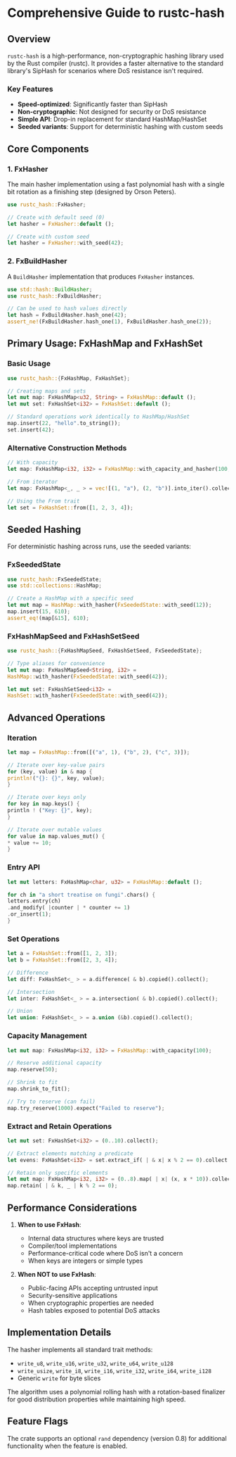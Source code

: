# Comprehensive Guide to rustc-hash

## Overview

`rustc-hash` is a high-performance, non-cryptographic hashing library used by the Rust compiler (rustc). It provides a
faster alternative to the standard library's SipHash for scenarios where DoS resistance isn't required.

### Key Features

- **Speed-optimized**: Significantly faster than SipHash
- **Non-cryptographic**: Not designed for security or DoS resistance
- **Simple API**: Drop-in replacement for standard HashMap/HashSet
- **Seeded variants**: Support for deterministic hashing with custom seeds

## Core Components

### 1. FxHasher

The main hasher implementation using a fast polynomial hash with a single bit rotation as a finishing step (designed by
Orson Peters).

```rust
use rustc_hash::FxHasher;

// Create with default seed (0)
let hasher = FxHasher::default ();

// Create with custom seed
let hasher = FxHasher::with_seed(42);
```

### 2. FxBuildHasher

A `BuildHasher` implementation that produces `FxHasher` instances.

```rust
use std::hash::BuildHasher;
use rustc_hash::FxBuildHasher;

// Can be used to hash values directly
let hash = FxBuildHasher.hash_one(42);
assert_ne!(FxBuildHasher.hash_one(1), FxBuildHasher.hash_one(2));
```

## Primary Usage: FxHashMap and FxHashSet

### Basic Usage

```rust
use rustc_hash::{FxHashMap, FxHashSet};

// Creating maps and sets
let mut map: FxHashMap<u32, String> = FxHashMap::default ();
let mut set: FxHashSet<i32> = FxHashSet::default ();

// Standard operations work identically to HashMap/HashSet
map.insert(22, "hello".to_string());
set.insert(42);
```

### Alternative Construction Methods

```rust
// With capacity
let map: FxHashMap<i32, i32> = FxHashMap::with_capacity_and_hasher(100, FxBuildHasher);

// From iterator
let map: FxHashMap<_, _ > = vec![(1, "a"), (2, "b")].into_iter().collect();

// Using the From trait
let set = FxHashSet::from([1, 2, 3, 4]);
```

## Seeded Hashing

For deterministic hashing across runs, use the seeded variants:

### FxSeededState

```rust
use rustc_hash::FxSeededState;
use std::collections::HashMap;

// Create a HashMap with a specific seed
let mut map = HashMap::with_hasher(FxSeededState::with_seed(12));
map.insert(15, 610);
assert_eq!(map[&15], 610);
```

### FxHashMapSeed and FxHashSetSeed

```rust
use rustc_hash::{FxHashMapSeed, FxHashSetSeed, FxSeededState};

// Type aliases for convenience
let mut map: FxHashMapSeed<String, i32> =
HashMap::with_hasher(FxSeededState::with_seed(42));

let mut set: FxHashSetSeed<i32> =
HashSet::with_hasher(FxSeededState::with_seed(42));
```

## Advanced Operations

### Iteration

```rust
let map = FxHashMap::from([("a", 1), ("b", 2), ("c", 3)]);

// Iterate over key-value pairs
for (key, value) in & map {
println!("{}: {}", key, value);
}

// Iterate over keys only
for key in map.keys() {
println ! ("Key: {}", key);
}

// Iterate over mutable values
for value in map.values_mut() {
* value += 10;
}
```

### Entry API

```rust
let mut letters: FxHashMap<char, u32> = FxHashMap::default ();

for ch in "a short treatise on fungi".chars() {
letters.entry(ch)
.and_modify( |counter | * counter += 1)
.or_insert(1);
}
```

### Set Operations

```rust
let a = FxHashSet::from([1, 2, 3]);
let b = FxHashSet::from([2, 3, 4]);

// Difference
let diff: FxHashSet<_ > = a.difference( & b).copied().collect();

// Intersection
let inter: FxHashSet<_ > = a.intersection( & b).copied().collect();

// Union
let union: FxHashSet<_ > = a.union (&b).copied().collect();
```

### Capacity Management

```rust
let mut map: FxHashMap<i32, i32> = FxHashMap::with_capacity(100);

// Reserve additional capacity
map.reserve(50);

// Shrink to fit
map.shrink_to_fit();

// Try to reserve (can fail)
map.try_reserve(1000).expect("Failed to reserve");
```

### Extract and Retain Operations

```rust
let mut set: FxHashSet<i32> = (0..10).collect();

// Extract elements matching a predicate
let evens: FxHashSet<i32> = set.extract_if( | & x| x % 2 == 0).collect();

// Retain only specific elements
let mut map: FxHashMap<i32, i32> = (0..8).map( | x| (x, x * 10)).collect();
map.retain( | & k, _ | k % 2 == 0);
```

## Performance Considerations

1. **When to use FxHash**:
   - Internal data structures where keys are trusted
   - Compiler/tool implementations
   - Performance-critical code where DoS isn't a concern
   - When keys are integers or simple types

2. **When NOT to use FxHash**:
   - Public-facing APIs accepting untrusted input
   - Security-sensitive applications
   - When cryptographic properties are needed
   - Hash tables exposed to potential DoS attacks

## Implementation Details

The hasher implements all standard trait methods:

- `write_u8`, `write_u16`, `write_u32`, `write_u64`, `write_u128`
- `write_usize`, `write_i8`, `write_i16`, `write_i32`, `write_i64`, `write_i128`
- Generic `write` for byte slices

The algorithm uses a polynomial rolling hash with a rotation-based finalizer for good distribution properties while
maintaining high speed.

## Feature Flags

The crate supports an optional `rand` dependency (version 0.8) for additional functionality when the feature is enabled.